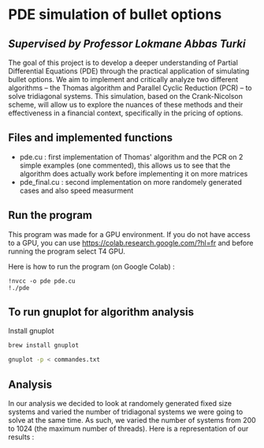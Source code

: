 # PDE simulation of bullet options
## _Supervised by Professor Lokmane Abbas Turki_

The goal of this project is to develop a deeper understanding of Partial Differential Equations (PDE) through the practical application of simulating bullet options. We aim to implement and critically analyze two different algorithms – the Thomas algorithm and Parallel Cyclic Reduction (PCR) – to solve tridiagonal systems. This simulation, based on the Crank-Nicolson scheme, will allow us to explore the nuances of these methods and their effectiveness in a financial context, specifically in the pricing of options.

## Files and implemented functions
- pde.cu : first implementation of Thomas' algorithm and the PCR on 2 simple examples (one commented), this allows us to see that the algorithm does actually work before implementing it on more matrices
- pde_final.cu : second implementation on more randomely generated cases and also speed measurment

## Run the program

This program was made for a GPU environment. If you do not have access to a GPU, you can use https://colab.research.google.com/?hl=fr and before running the program select T4 GPU.

Here is how to run the program (on Google Colab) : 
```
!nvcc -o pde pde.cu
!./pde
```

## To run gnuplot for algorithm analysis

Install gnuplot

```sh
brew install gnuplot
```
```sh
gnuplot -p < commandes.txt
```

## Analysis

In our analysis we decided to look at randomely generated fixed size systems and varied the number of tridiagonal systems we were going to solve at the same time. As such, we varied the number of systems from 200 to 1024 (the maximum number of threads).
Here is a representation of our results :
 
